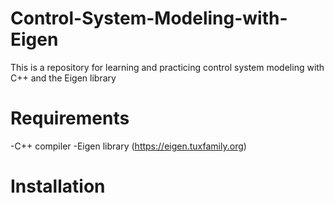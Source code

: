 # Control-System-Modeling-with-Eigen
This is a repository for learning and practicing control system modeling with C++ and the Eigen library

# Requirements
-C++ compiler
-Eigen library (https://eigen.tuxfamily.org)

# Installation
